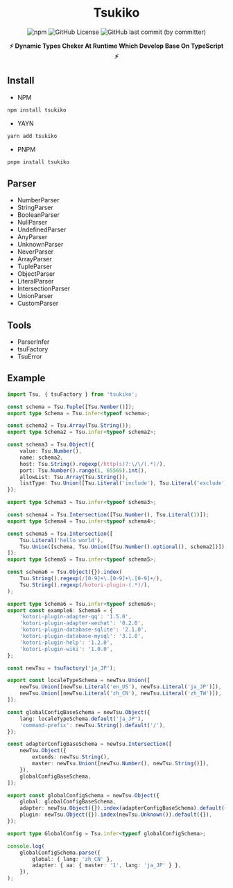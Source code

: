 <div align="center">

# Tsukiko

![npm](https://img.shields.io/npm/v/kotori-bot) ![GitHub License](https://img.shields.io/github/license/biyuehu/tsukiko?color=blue) ![GitHub last commit (by committer)](https://img.shields.io/github/last-commit/biyuehu/tsukiko)

**⚡ Dynamic Types Cheker At Runtime Which Develop Base On TypeScript ⚡**

</div>

## Install

- NPM

```bash
npm install tsukiko
```

- YAYN

```bash
yarn add tsukiko
```

- PNPM

```bash
pnpm install tsukiko
```

## Parser

- NumberParser
- StringParser
- BooleanParser
- NullParser
- UndefinedParser
- AnyParser
- UnknownParser
- NeverParser
- ArrayParser
- TupleParser
- ObjectParser
- LiteralParser
- IntersectionParser
- UnionParser
- CustomParser

## Tools

- ParserInfer
- tsuFactory
- TsuError

## Example

```typescript
import Tsu, { tsuFactory } from 'tsukiko';

const schema = Tsu.Tuple([Tsu.Number()]);
export type Schema = Tsu.infer<typeof schema>;

const schema2 = Tsu.Array(Tsu.String());
export type Schema2 = Tsu.infer<typeof schema2>;

const schema3 = Tsu.Object({
	value: Tsu.Number(),
	name: schema2,
	host: Tsu.String().regexp(/http(s)?:\/\/(.*)/),
	port: Tsu.Number().range(1, 65565).int(),
	allowList: Tsu.Array(Tsu.String()),
	listType: Tsu.Union([Tsu.Literal('include'), Tsu.Literal('exclude')]),
});

export type Schema3 = Tsu.infer<typeof schema3>;

const schema4 = Tsu.Intersection([Tsu.Number(), Tsu.Literal(1)]);
export type Schema4 = Tsu.infer<typeof schema4>;

const schema5 = Tsu.Intersection([
	Tsu.Literal('hello world'),
	Tsu.Union([schema, Tsu.Union([Tsu.Number().optional(), schema2])]),
]);
export type Schema5 = Tsu.infer<typeof schema5>;

const schema6 = Tsu.Object({}).index(
	Tsu.String().regexp(/[0-9]+\.[0-9]+\.[0-9]+/),
	Tsu.String().regexp(/kotori-plugin-(.*)/),
);

export type Schema6 = Tsu.infer<typeof schema6>;
export const example6: Schema6 = {
	'kotori-plugin-adapter-qq': '1.5.0',
	'kotori-plugin-adapter-wechat': '0.2.0',
	'kotori-plugin-database-sqlite': '2.1.0',
	'kotori-plugin-database-mysql': '3.1.0',
	'kotori-plugin-help': '1.2.0',
	'kotori-plugin-wiki': '1.0.0',
};

const newTsu = tsuFactory('ja_JP');

export const localeTypeSchema = newTsu.Union([
	newTsu.Union([newTsu.Literal('en_US'), newTsu.Literal('ja_JP')]),
	newTsu.Union([newTsu.Literal('zh_CN'), newTsu.Literal('zh_TW')]),
]);

const globalConfigBaseSchema = newTsu.Object({
	lang: localeTypeSchema.default('ja_JP'),
	'command-prefix': newTsu.String().default('/'),
});

const adapterConfigBaseSchema = newTsu.Intersection([
	newTsu.Object({
		extends: newTsu.String(),
		master: newTsu.Union([newTsu.Number(), newTsu.String()]),
	}),
	globalConfigBaseSchema,
]);

export const globalConfigSchema = newTsu.Object({
	global: globalConfigBaseSchema,
	adapter: newTsu.Object({}).index(adapterConfigBaseSchema).default({}),
	plugin: newTsu.Object({}).index(newTsu.Unknown()).default({}),
});

export type GlobalConfig = Tsu.infer<typeof globalConfigSchema>;

console.log(
	globalConfigSchema.parse({
		global: { lang: 'zh_CN' },
		adapter: { aa: { master: '1', lang: 'ja_JP' } },
	}),
);
```
